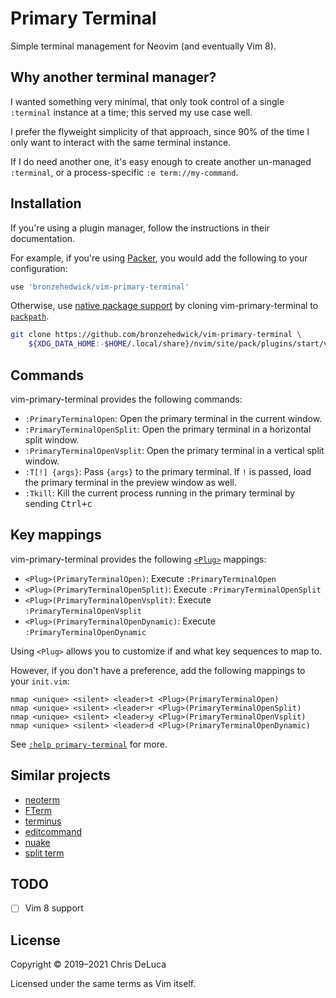 # Primary Terminal

Simple terminal management for Neovim (and eventually Vim 8).

## Why another terminal manager?

I wanted something very minimal, that only took control of a single
`:terminal` instance at a time; this served my use case well.

I prefer the flyweight simplicity of that approach, since 90% of the
time I only want to interact with the same terminal instance.

If I do need another one, it's easy enough to create another un-managed
`:terminal`, or a process-specific `:e term://my-command`.

## Installation

If you're using a plugin manager, follow the instructions in their documentation.

For example, if you're using [Packer](https://github.com/wbthomason/packer.nvim), you would add the following to your configuration:

```lua
use 'bronzehedwick/vim-primary-terminal'
```

Otherwise, use [native package support](https://neovim.io/doc/user/repeat.html#packages) by cloning vim-primary-terminal to [`packpath`](https://neovim.io/doc/user/options.html#packpath).

```sh
git clone https://github.com/bronzehedwick/vim-primary-terminal \
    ${XDG_DATA_HOME:-$HOME/.local/share}/nvim/site/pack/plugins/start/vim-primary-terminal
```

## Commands

vim-primary-terminal provides the following commands:

- `:PrimaryTerminalOpen`: Open the primary terminal in the current window.
- `:PrimaryTerminalOpenSplit`: Open the primary terminal in a horizontal split window.
- `:PrimaryTerminalOpenVsplit`: Open the primary terminal in a vertical split window.
- `:T[!] {args}`: Pass `{args}` to the primary terminal. If `!` is passed, load the primary terminal in the preview window as well.
- `:Tkill`: Kill the current process running in the primary terminal by sending <kbd>Ctrl+c</kbd>

## Key mappings

vim-primary-terminal provides the following [`<Plug>`](https://neovim.io/doc/user/map.html#%3CPlug%3E) mappings:

- `<Plug>(PrimaryTerminalOpen)`: Execute `:PrimaryTerminalOpen`
- `<Plug>(PrimaryTerminalOpenSplit)`: Execute `:PrimaryTerminalOpenSplit`
- `<Plug>(PrimaryTerminalOpenVsplit)`: Execute `:PrimaryTerminalOpenVsplit`
- `<Plug>(PrimaryTerminalOpenDynamic)`: Execute `:PrimaryTerminalOpenDynamic`

Using `<Plug>` allows you to customize if and what key sequences to map to.

However, if you don't have a preference, add the following mappings to
your `init.vim`:

```vim
nmap <unique> <silent> <leader>t <Plug>(PrimaryTerminalOpen)
nmap <unique> <silent> <leader>r <Plug>(PrimaryTerminalOpenSplit)
nmap <unique> <silent> <leader>y <Plug>(PrimaryTerminalOpenVsplit)
nmap <unique> <silent> <leader>d <Plug>(PrimaryTerminalOpenDynamic)
```

See [`:help primary-terminal`](./doc/primary-terminal.txt) for more.

## Similar projects

- [neoterm](https://github.com/kassio/neoterm)
- [FTerm](https://github.com/numToStr/FTerm.nvim)
- [terminus](https://github.com/brettanomyces/nvim-terminus)
- [editcommand](https://github.com/brettanomyces/nvim-editcommand)
- [nuake](https://github.com/Lenovsky/nuake)
- [split term](https://github.com/vimlab/split-term.vim)

## TODO

- [ ] Vim 8 support

## License

Copyright © 2019–2021 Chris DeLuca

Licensed under the same terms as Vim itself.
